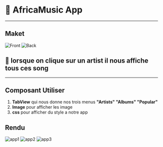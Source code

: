 # :rocket: AfricaMusic App

-----------------------------

## Maket

![Front](img/front.jpg)
![Back](img/back.jpg)
## :bell: lorsque on **clique** sur un artist il nous affiche tous ces **song**
--------------------------

## Composant Utiliser
1. **TabView** qui nous donne nos trois menus **"Artists" "Albums" "Popular"**
2. **Image** pour afficher les image
3. **css** pour afficher du style a notre app


## Rendu
![app1](img/app1.jpg)
![app2](img/app1.jpg)
![app3](img/app1.jpg)


